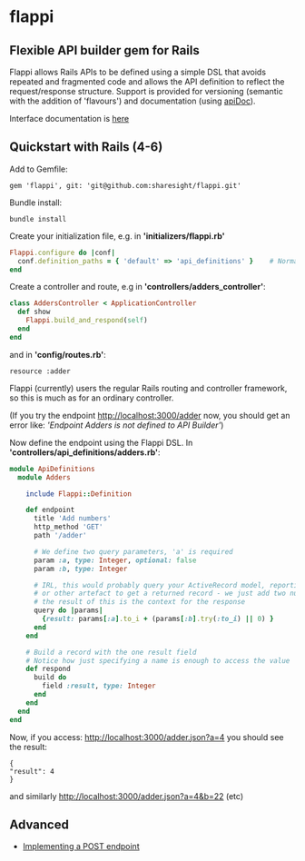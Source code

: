 # flappi

## Flexible API builder gem for Rails

Flappi allows Rails APIs to be defined using a simple DSL that avoids repeated and fragmented code and allows the API definition to reflect the request/response structure.
Support is provided for versioning (semantic with the addition of 'flavours') and documentation (using [apiDoc](http://apidocjs.com/)).

Interface documentation is [here](https://sharesight.github.io/flappi/Flappi.html)

## Quickstart with Rails (4-6)

Add to Gemfile:

    gem 'flappi', git: 'git@github.com:sharesight/flappi.git'

Bundle install:

    bundle install

Create your initialization file, e.g. in **'initializers/flappi.rb'**
```ruby
Flappi.configure do |conf|
  conf.definition_paths = { 'default' => 'api_definitions' }    # Normally under your controller path
end
```
Create a controller and route, e.g in **'controllers/adders_controller'**:
```ruby
class AddersController < ApplicationController
  def show
    Flappi.build_and_respond(self)
  end
end
```
and in **'config/routes.rb'**:

    resource :adder

Flappi (currently) users the regular Rails routing and controller framework, so this is much as for an ordinary controller.

(If you try the endpoint [http://localhost:3000/adder](http://localhost:3000/adder) now, you should get an error like: *'Endpoint Adders is not defined to API Builder'*)

Now define the endpoint using the Flappi DSL. In **'controllers/api_definitions/adders.rb'**:
```ruby
module ApiDefinitions
  module Adders

    include Flappi::Definition

    def endpoint
      title 'Add numbers'
      http_method 'GET'
      path '/adder'

      # We define two query parameters, 'a' is required
      param :a, type: Integer, optional: false
      param :b, type: Integer

      # IRL, this would probably query your ActiveRecord model, reporting engine
      # or other artefact to get a returned record - we just add two numbers together
      # the result of this is the context for the response
      query do |params|
        {result: params[:a].to_i + (params[:b].try(:to_i) || 0) }
      end
    end

    # Build a record with the one result field
    # Notice how just specifying a name is enough to access the value
    def respond
      build do
        field :result, type: Integer
      end
    end
  end
end
```
Now, if you access: [http://localhost:3000/adder.json?a=4](http://localhost:3000/adder.json?a=4) you should see the result:

    {
    "result": 4
    }

and similarly [http://localhost:3000/adder.json?a=4&b=22](http://localhost:3000/adder.json?a=4&b=22) (etc)

## Advanced

- [Implementing a POST endpoint](file.POST.html)

